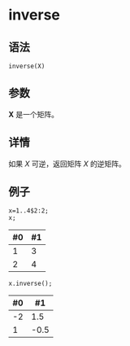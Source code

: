 # inverse

## 语法

`inverse(X)`

## 参数

**X** 是一个矩阵。

## 详情

如果 *X* 可逆，返回矩阵 *X* 的逆矩阵。

## 例子

```
x=1..4$2:2;
x;
```

| #0 | #1 |
| --- | --- |
| 1 | 3 |
| 2 | 4 |

```
x.inverse();
```

| #0 | #1 |
| --- | --- |
| -2 | 1.5 |
| 1 | -0.5 |


